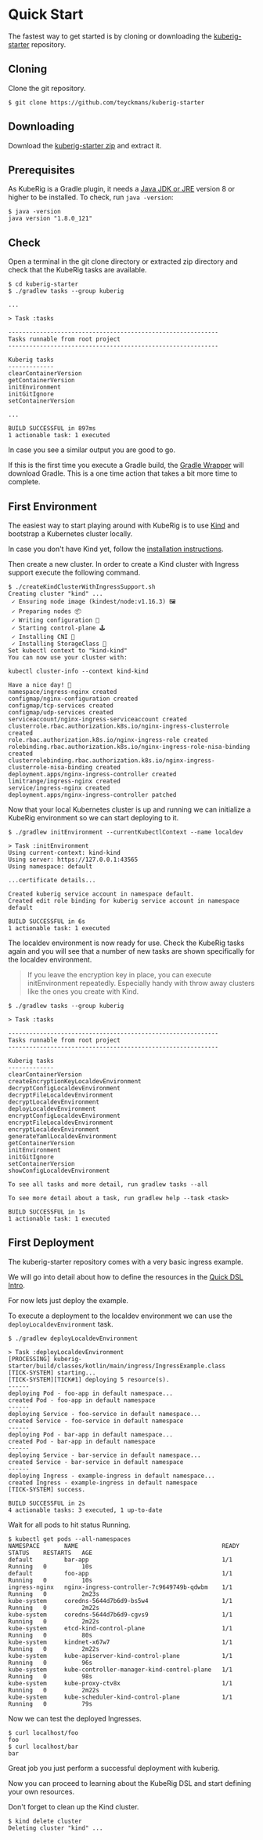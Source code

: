 # Quick Start

The fastest way to get started is by cloning or downloading the [kuberig-starter](https://github.com/teyckmans/kuberig-starter) repository.

## Cloning
Clone the git repository.  
```shell
$ git clone https://github.com/teyckmans/kuberig-starter
```

## Downloading
Download the [kuberig-starter zip](https://github.com/teyckmans/kuberig-starter/archive/master.zip) and extract it.

## Prerequisites
As KubeRig is a Gradle plugin, it needs a [Java JDK or JRE](http://www.oracle.com/technetwork/java/javase/downloads/index.html) version 8 or higher to be installed. To check, run `java -version`:
```shell
$ java -version 
java version "1.8.0_121"
```

## Check
Open a terminal in the git clone directory or extracted zip directory and check that the KubeRig tasks are available.

```shell
$ cd kuberig-starter
$ ./gradlew tasks --group kuberig

...

> Task :tasks

------------------------------------------------------------
Tasks runnable from root project
------------------------------------------------------------

Kuberig tasks
-------------
clearContainerVersion
getContainerVersion
initEnvironment
initGitIgnore
setContainerVersion

...

BUILD SUCCESSFUL in 897ms
1 actionable task: 1 executed
```
In case you see a similar output you are good to go.

If this is the first time you execute a Gradle build, the [Gradle Wrapper](https://docs.gradle.org/current/userguide/gradle_wrapper.html) will download Gradle. This is a one time action that takes a bit more time to complete.

## First Environment
The easiest way to start playing around with KubeRig is to use [Kind](https://github.com/kubernetes-sigs/kind) and bootstrap a Kubernetes cluster locally.

In case you don't have Kind yet, follow the [installation instructions](https://github.com/kubernetes-sigs/kind#installation-and-usage).

Then create a new cluster. In order to create a Kind cluster with Ingress support execute the following command.
```shell
$ ./createKindClusterWithIngressSupport.sh
Creating cluster "kind" ...
 ✓ Ensuring node image (kindest/node:v1.16.3) 🖼 
 ✓ Preparing nodes 📦 
 ✓ Writing configuration 📜 
 ✓ Starting control-plane 🕹️ 
 ✓ Installing CNI 🔌 
 ✓ Installing StorageClass 💾 
Set kubectl context to "kind-kind"
You can now use your cluster with:

kubectl cluster-info --context kind-kind

Have a nice day! 👋
namespace/ingress-nginx created
configmap/nginx-configuration created
configmap/tcp-services created
configmap/udp-services created
serviceaccount/nginx-ingress-serviceaccount created
clusterrole.rbac.authorization.k8s.io/nginx-ingress-clusterrole created
role.rbac.authorization.k8s.io/nginx-ingress-role created
rolebinding.rbac.authorization.k8s.io/nginx-ingress-role-nisa-binding created
clusterrolebinding.rbac.authorization.k8s.io/nginx-ingress-clusterrole-nisa-binding created
deployment.apps/nginx-ingress-controller created
limitrange/ingress-nginx created
service/ingress-nginx created
deployment.apps/nginx-ingress-controller patched
``` 

Now that your local Kubernetes cluster is up and running we can initialize a KubeRig environment so we can start deploying to it.
```shell
$ ./gradlew initEnvironment --currentKubectlContext --name localdev

> Task :initEnvironment
Using current-context: kind-kind
Using server: https://127.0.0.1:43565
Using namespace: default

...certificate details...

Created kuberig service account in namespace default.
Created edit role binding for kuberig service account in namespace default

BUILD SUCCESSFUL in 6s
1 actionable task: 1 executed
```

The localdev environment is now ready for use. Check the KubeRig tasks again and you will see that a number of new tasks are shown specifically for the localdev environment.

> If you leave the encryption key in place, you can execute initEnvironment repeatedly. Especially handy with throw away clusters like the ones you create with Kind. 

```shell
$ ./gradlew tasks --group kuberig

> Task :tasks

------------------------------------------------------------
Tasks runnable from root project
------------------------------------------------------------

Kuberig tasks
-------------
clearContainerVersion
createEncryptionKeyLocaldevEnvironment
decryptConfigLocaldevEnvironment
decryptFileLocaldevEnvironment
decryptLocaldevEnvironment
deployLocaldevEnvironment
encryptConfigLocaldevEnvironment
encryptFileLocaldevEnvironment
encryptLocaldevEnvironment
generateYamlLocaldevEnvironment
getContainerVersion
initEnvironment
initGitIgnore
setContainerVersion
showConfigLocaldevEnvironment

To see all tasks and more detail, run gradlew tasks --all

To see more detail about a task, run gradlew help --task <task>

BUILD SUCCESSFUL in 1s
1 actionable task: 1 executed
```

## First Deployment
The kuberig-starter repository comes with a very basic ingress example. 

We will go into detail about how to define the resources in the [Quick DSL Intro](dsl-intro.md).
 
For now lets just deploy the example.

To execute a deployment to the localdev environment we can use the `deployLocaldevEnvironment` task.

```shell
$ ./gradlew deployLocaldevEnvironment

> Task :deployLocaldevEnvironment
[PROCESSING] kuberig-starter/build/classes/kotlin/main/ingress/IngressExample.class
[TICK-SYSTEM] starting...
[TICK-SYSTEM][TICK#1] deploying 5 resource(s).
------
deploying Pod - foo-app in default namespace...
created Pod - foo-app in default namespace
------
deploying Service - foo-service in default namespace...
created Service - foo-service in default namespace
------
deploying Pod - bar-app in default namespace...
created Pod - bar-app in default namespace
------
deploying Service - bar-service in default namespace...
created Service - bar-service in default namespace
------
deploying Ingress - example-ingress in default namespace...
created Ingress - example-ingress in default namespace
[TICK-SYSTEM] success.

BUILD SUCCESSFUL in 2s
4 actionable tasks: 3 executed, 1 up-to-date
```

Wait for all pods to hit status Running.
```shell
$ kubectl get pods --all-namespaces
NAMESPACE       NAME                                         READY   STATUS    RESTARTS   AGE
default         bar-app                                      1/1     Running   0          10s
default         foo-app                                      1/1     Running   0          10s
ingress-nginx   nginx-ingress-controller-7c9649749b-qdwbm    1/1     Running   0          2m23s
kube-system     coredns-5644d7b6d9-bs5w4                     1/1     Running   0          2m22s
kube-system     coredns-5644d7b6d9-cgvs9                     1/1     Running   0          2m22s
kube-system     etcd-kind-control-plane                      1/1     Running   0          80s
kube-system     kindnet-x67w7                                1/1     Running   0          2m22s
kube-system     kube-apiserver-kind-control-plane            1/1     Running   0          96s
kube-system     kube-controller-manager-kind-control-plane   1/1     Running   0          98s
kube-system     kube-proxy-ctv8x                             1/1     Running   0          2m22s
kube-system     kube-scheduler-kind-control-plane            1/1     Running   0          79s
```

Now we can test the deployed Ingresses.
```shell
$ curl localhost/foo
foo
$ curl localhost/bar
bar
```

Great job you just perform a successful deployment with kuberig.

Now you can proceed to learning about the KubeRig DSL and start defining your own resources.

Don't forget to clean up the Kind cluster.
```shell
$ kind delete cluster
Deleting cluster "kind" ...
```




